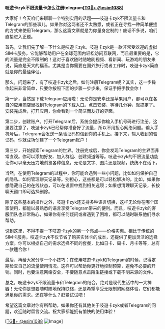 **吱遊卡zyk不限流量卡怎么注册telegram[[TG💪+ @esim1088](https://t.me/s/esim1088)]**

大家好！今天咱们来聊聊一个特别实用的话题——吱遊卡zyk不限流量卡和Telegram的那些事儿。如果你对这两者还不太熟悉，或者正在寻找一种简单便捷的方式来使用Telegram，那么这篇文章就是为你量身定制的！废话不多说，咱们直接进入正题。

首先，让我们先了解一下什么是吱遊卡zyk。吱遊卡zyk是一款非常受欢迎的虚拟SIM卡服务，它能够帮助用户在全球范围内轻松访问互联网，而且最重要的是，它的流量是完全不限制的！这对于喜欢随时随地刷视频、看新闻、玩游戏的朋友来说，简直是天大的福音。尤其是当你需要在国外旅行或者工作时，吱遊卡zyk简直就是你的最佳伴侣。

那么，问题来了，有了吱遊卡zyk之后，如何注册Telegram呢？其实，这一步操作起来非常简单，只要你按照下面的步骤一步步来，保证手把手教会你！

第一步，当然是下载Telegram应用啦！无论你是安卓还是苹果用户，都可以在各自的应用商店里找到Telegram的下载入口。点击安装，等待几分钟，就搞定了。安装完成后，打开应用，你会看到一个简洁而友好的界面。

第二步，创建账户。打开Telegram后，系统会提示你输入手机号码进行注册。这里要注意了，吱遊卡zyk已经帮你准备好了流量，所以不用担心网络问题。输入手机号后，Telegram会发送一条验证码短信到你的手机上。接下来，输入收到的验证码，你就成功创建了一个Telegram账户！

第三步，开始探索Telegram的世界。注册完成后，你会发现Telegram的主界面非常直观。你可以添加好友、加入群组、创建频道等等。吱遊卡zyk的不限流量功能让你可以毫无压力地浏览各种信息，无论是文字、图片还是视频，统统不在话下。

当然，在使用Telegram的过程中，你可能会遇到一些小问题，比如如何保护自己的隐私、如何管理聊天记录等。别担心，这些都是可以轻松解决的。比如，如果你想隐藏自己的在线状态，可以在设置中找到相关选项；如果想清理聊天记录，长按聊天窗口即可选择删除。

除了这些基本的操作之外，吱遊卡zyk还支持多种语言切换，这样无论你在哪个国家使用，都能以最熟悉的语言享受Telegram带来的便利。而且，吱遊卡zyk的客服团队也非常贴心，如果你有任何疑问或者遇到了困难，都可以随时联系他们寻求帮助。

说到这里，不得不提一下吱遊卡zyk的另一个亮点——价格实惠。相比于传统的SIM卡服务，吱遊卡zyk不仅节省了购买实体卡的成本，还提供了更加灵活的选择方案。你可以根据自己的需求选择不同的套餐，比如日卡、周卡、月卡等等，总有一款适合你！

最后，再给大家分享一个小技巧：在使用吱遊卡zyk和Telegram的时候，记得定期检查自己的流量使用情况。这样可以帮助你更好地控制预算，避免不必要的开销。同时，也要注意网络安全，不要随意点击陌生链接或下载不明来源的文件。

总之，吱遊卡zyk不限流量卡和Telegram的结合，绝对是现代生活中的一大神器！无论你是想要随时随地保持联络，还是希望享受无限制的网络体验，它们都能满足你的需求。还在等什么？赶紧试试吧！

希望这篇文章对你有所帮助，如果你还有其他关于吱遊卡zyk或者Telegram的问题，欢迎随时留言交流。祝大家都能拥有愉快的使用体验！

[[TG💪+ @esim1088](https://t.me/s/esim1088) ![Image](https://i.postimg.cc/4NQfJmqS/Snipaste-2025-05-13-00-14-12.png)]
